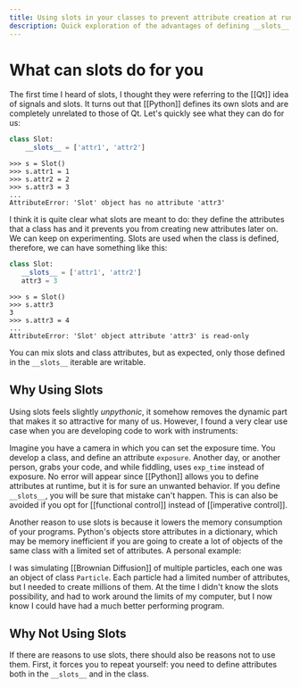 ```yaml
---
title: Using slots in your classes to prevent attribute creation at runtime
description: Quick exploration of the advantages of defining __slots__ in custom classes.
---
```


# What can slots do for you
The first time I heard of slots, I thought they were referring to the [[Qt]] idea of signals and slots. It turns out that [[Python]] defines its own slots and are completely unrelated to those of Qt. Let's quickly see what they can do for us:

```python
class Slot: 
	__slots__ = ['attr1', 'attr2'] 
```

```pycon
>>> s = Slot()
>>> s.attr1 = 1
>>> s.attr2 = 2
>>> s.attr3 = 3
...
AttributeError: 'Slot' object has no attribute 'attr3'
```

I think it is quite clear what slots are meant to do: they define the attributes that a class has and it prevents you from creating new attributes later on. We can keep on experimenting. Slots are used when the class is defined, therefore, we can have something like this:

```python
class Slot: 
   __slots__ = ['attr1', 'attr2'] 
   attr3 = 3 
```

```pycon
>>> s = Slot()
>>> s.attr3
3
>>> s.attr3 = 4
...
AttributeError: 'Slot' object attribute 'attr3' is read-only
```

You can mix slots and class attributes, but as expected, only those defined in the ``__slots__`` iterable are writable. 

## Why Using Slots
Using slots feels slightly *unpythonic*, it somehow removes the dynamic part that makes it so attractive for many of us. However, I found a very clear use case when you are developing code to work with instruments: 

Imagine you have a camera in which you can set the exposure time. You develop a class, and define an attribute ``exposure``. Another day, or another person, grabs your code, and while fiddling, uses ``exp_time`` instead of exposure. No error will appear since [[Python]] allows you to define attributes at runtime, but it is for sure an unwanted behavior. If you define ``__slots__``, you will be sure that mistake can't happen. This is can also be avoided if you opt for [[functional control]] instead of [[imperative control]].

Another reason to use slots is because it lowers the memory consumption of your programs. Python's objects store attributes in a dictionary, which may be memory inefficient if you are going to create a lot of objects of the same class with a limited set of attributes. A personal example: 

I was simulating [[Brownian Diffusion]] of multiple particles, each one was an object of class ``Particle``. Each particle had a limited number of attributes, but I needed to create millions of them. At the time I didn't know the slots possibility, and had to work around the limits of my computer, but I now know I could have had a much better performing program. 

## Why Not Using Slots
If there are reasons to use slots, there should also be reasons not to use them. First, it forces you to repeat yourself: you need to define attributes both in the ``__slots__`` and in the class. 